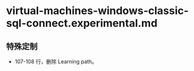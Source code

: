 # virtual-machines-windows-classic-sql-connect.experimental.md

## 特殊定制

* 107-108 行，删除 Learning path。